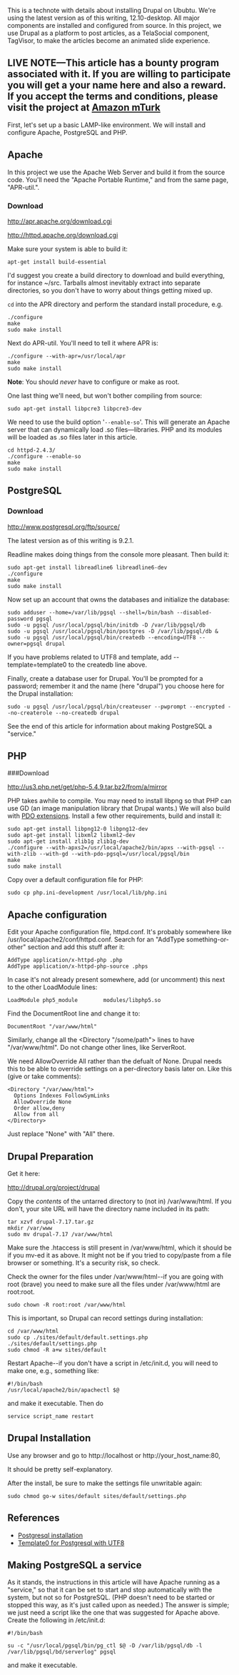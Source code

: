 This is a technote with details about installing Drupal on Ububtu. We're using the latest version as of this writing, 12.10-desktop.  All major components are installed and configured from source.  In this project, we use Drupal as a platform to post articles, as a TelaSocial component, TagVisor, to make the articles become an animated slide experience. 

## LIVE NOTE&mdash;This article has a bounty program associated with it. If you are willing to participate you will get a your name here and also a reward.  If you accept the terms and conditions, please visit the project at [Amazon mTurk](https://www.mturk.com/mturk/searchbar?selectedSearchType=hitgroups&requesterId=A2R9MB4V6CG1WY)

First, let's set up a basic LAMP-like environment. We will install and configure Apache, PostgreSQL and PHP. 

## Apache

In this project we use the Apache Web Server and build it from the source code.  You'll need the "Apache Portable Runtime," and from the same page, "APR-util.".

### Download
<http://apr.apache.org/download.cgi>

<http://httpd.apache.org/download.cgi>

Make sure your system is able to build it: 

    apt-get install build-essential
 
I'd suggest you create a build directory to download and build everything, for instance ~/src.  Tarballs almost inevitably extract into separate directories, so you don't have to worry about things getting mixed up.

`cd` into the APR directory and perform the standard install procedure, e.g.

    ./configure
    make
    sudo make install

Next do APR-util.  You'll need to tell it where APR is:

    ./configure --with-apr=/usr/local/apr
    make
    sudo make install

__Note__: You should _never_ have to configure or make as root.

One last thing we'll need, but won't bother compiling from source:

    sudo apt-get install libpcre3 libpcre3-dev

We need to use the build option '`--enable-so`'. This will generate an Apache server that can dynamically load .so files&mdash;libraries.  PHP and its modules will be loaded as .so files later in this article. 

    cd httpd-2.4.3/
    ./configure --enable-so
    make
    sudo make install

## PostgreSQL

### Download

<http://www.postgresql.org/ftp/source/>

The latest version as of this writing is 9.2.1.  

Readline makes doing things from the console more pleasant.  Then build it:

    sudo apt-get install libreadline6 libreadline6-dev
    ./configure
    make
    sudo make install

Now set up an account that owns the databases and initialize the database:

    sudo adduser --home=/var/lib/pgsql --shell=/bin/bash --disabled-password pgsql
    sudo -u pgsql /usr/local/pgsql/bin/initdb -D /var/lib/pgsql/db
    sudo -u pgsql /usr/local/pgsql/bin/postgres -D /var/lib/pgsql/db &
    sudo -u pgsql /usr/local/pgsql/bin/createdb --encoding=UTF8 --owner=pgsql drupal

If you have problems related to UTF8 and template, add --template=template0 to the createdb line above.

Finally, create a database user for Drupal.  You'll be prompted for a password; remember it and the name (here "drupal") you choose here for the Drupal installation:


    sudo -u pgsql /usr/local/pgsql/bin/createuser --pwprompt --encrypted --no-createrole --no-createdb drupal

See the end of this article for information about making PostgreSQL a "service."

## PHP 

###Download

<http://us3.php.net/get/php-5.4.9.tar.bz2/from/a/mirror>

PHP takes awhile to compile.  You may need to install libpng so that PHP can use GD (an image manipulation library that Drupal wants.)  We will also build with [PDO extensions](http://php.net/manual/en/ref.pdo-pgsql.php).  Install a few other requirements, build and install it:

    sudo apt-get install libpng12-0 libpng12-dev
    sudo apt-get install libxml2 libxml2-dev
    sudo apt-get install zlib1g zlib1g-dev
    ./configure --with-apxs2=/usr/local/apache2/bin/apxs --with-pgsql --with-zlib --with-gd --with-pdo-pgsql=/usr/local/pgsql/bin
    make
    sudo make install

Copy over a default configuration file for PHP:

    sudo cp php.ini-development /usr/local/lib/php.ini

## Apache configuration

Edit your Apache configuration file, httpd.conf.  It's probably somewhere like /usr/local/apache2/conf/httpd.conf.  Search for an "AddType something-or-other" section and add this stuff after it:

    AddType application/x-httpd-php .php
    AddType application/x-httpd-php-source .phps

In case it's not already present somewhere, add (or uncomment) this next to the other LoadModule lines:

    LoadModule php5_module        modules/libphp5.so

Find the DocumentRoot line and change it to:

    DocumentRoot "/var/www/html"

Similarly, change all the &lt;Directory "/some/path"&gt; lines to have "/var/www/html".  Do not change other lines, like ServerRoot.

We need AllowOverride All rather than the defualt of None.  Drupal needs this to be able to override settings on a per-directory basis later on.  Like this (give or take comments):

    <Directory "/var/www/html">
      Options Indexes FollowSymLinks
      AllowOverride None
      Order allow,deny
      Allow from all
    </Directory>

Just replace "None" with "All" there. 


## Drupal Preparation

Get it here:

<http://drupal.org/project/drupal>

Copy the _contents_ of the untarred directory to (not in) /var/www/html.  If you don't, your site URL will have the directory name included in its path:

    tar xzvf drupal-7.17.tar.gz
    mkdir /var/www  
    sudo mv drupal-7.17 /var/www/html
  
Make sure the .htaccess is still present in /var/www/html, which it should be if you mv-ed it as above.  It might not be if you tried to copy/paste from a file browser or something.  It's a security risk, so check.

Check the owner for the files under /var/www/html--if you are going with root (brave) you need to make sure all the files under /var/www/html are root:root. 

    sudo chown -R root:root /var/www/html

This is important, so Drupal can record settings during installation:

    cd /var/www/html 
    sudo cp ./sites/default/default.settings.php ./sites/default/settings.php
    sudo chmod -R a+w sites/default

Restart Apache--if you don't have a script in /etc/init.d, you will need to make one, e.g., something like: 

    #!/bin/bash
    /usr/local/apache2/bin/apachectl $@

and make it executable.  Then do

    service script_name restart

## Drupal Installation

Use any browser and go to http://localhost or http://your_host_name:80,

It should be pretty self-explanatory.

After the install, be sure to make the settings file unwritable again:

    sudo chmod go-w sites/default sites/default/settings.php

## References

* [Postgresql installation](http://www.postgresql.org/docs/8.0/static/installation.html)
* [Template0 for Postgresql with UTF8](http://www.wetware.co.nz/2010/07/error-new-encoding-utf8-is-incompatible-with-the-encoding-of-the-template-database-sql_ascii/)

## Making PostgreSQL a service

As it stands, the instructions in this article will have Apache running as a "service," so that it can be set to start and stop automatically with the system, but not so for PostgreSQL.  (PHP doesn't need to be started or stopped this way, as it's just called upon as needed.)  The answer is simple; we just need a script like the one that was suggested for Apache above.  Create the following in /etc/init.d:

    #!/bin/bash
    
    su -c "/usr/local/pgsql/bin/pg_ctl $@ -D /var/lib/pgsql/db -l /var/lib/pgsql/bd/serverlog" pgsql

and make it executable.
